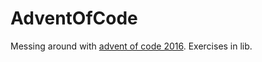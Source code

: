 # AdventOfCode

Messing around with [advent of code 2016](http://adventofcode.com/2016/). Exercises in lib.
